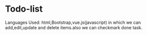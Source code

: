 # Todo-list
Languages Used: html,Bootstrap,vue.js(javascript) in which we can add,edit,update and delete items.also we can checkmark done task.

